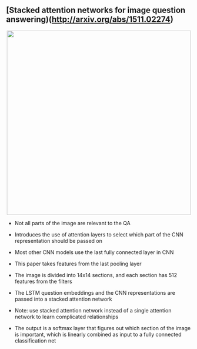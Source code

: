 ## [Stacked attention networks for image question answering)(http://arxiv.org/abs/1511.02274)

<p align="center"><img src="https://camo.githubusercontent.com/a9b9da7f67a9ec5484a69cd4e45c3756bb9f84c2/687474703a2f2f7333322e706f7374696d672e6f72672f3871717872776b75642f53637265656e5f53686f745f323031365f30355f30385f61745f365f31315f33375f504d2e706e67" width="500" ></p>

- Not all parts of the image are relevant to the QA

- Introduces the use of attention layers to select which part of the CNN representation should be passed on

- Most other CNN models use the last fully connected layer in CNN

- This paper takes features from the last pooling layer

- The image is divided into 14x14 sections, and each section has 512 features from the filters

- The LSTM question embeddings and the CNN representations are passed into a stacked attention network

- Note: use stacked attention network instead of a single attention network to learn complicated relationships

- The output is a softmax layer that figures out which section of the image is important, which is linearly combined as input to a fully connected classification net
